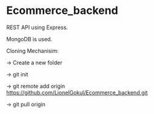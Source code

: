 # Ecommerce_backend

REST API using Express.

MongoDB is used.


Cloning Mechanisim:

-> Create a new folder

-> git init

-> git remote add origin https://github.com/LionelGokul/Ecommerce_backend.git

-> git pull origin
